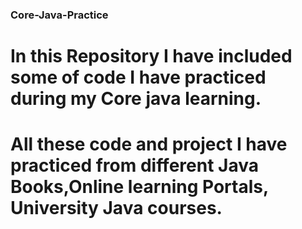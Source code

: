 ### Core-Java-Practice
# In this Repository I have included some of code I have practiced during my Core java learning.
# All these code and project I have practiced from different Java Books,Online learning Portals, University Java courses.
